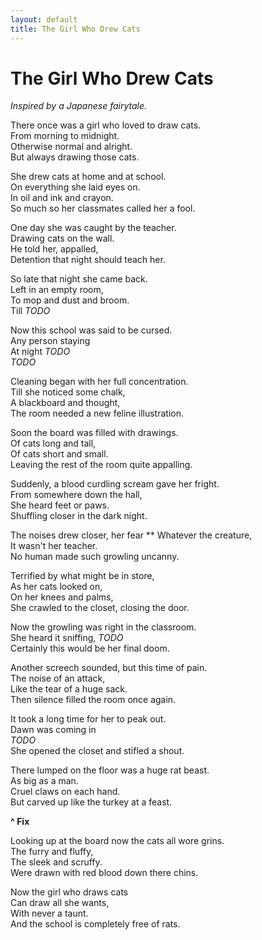 ```yaml
---
layout: default
title: The Girl Who Drew Cats
---
```


# The Girl Who Drew Cats

_Inspired by a Japanese fairytale._

There once was a girl who loved to draw cats.  
From morning to midnight.  
Otherwise normal and alright.  
But always drawing those cats.

She drew cats at home and at school.  
On everything she laid eyes on.  
In oil and ink and crayon.  
So much so her classmates called her a fool.

One day she was caught by the teacher.  
Drawing cats on the wall.  
He told her, appalled,  
Detention that night should teach her.

So late that night she came back.  
Left in an empty room,  
To mop and dust and broom.  
Till *TODO*

Now this school was said to be cursed.  
Any person staying  
At night *TODO*  
*TODO*

Cleaning began with her full concentration.  
Till she noticed some chalk,  
A blackboard and thought,  
The room needed a new feline illustration.

Soon the board was filled with drawings.  
Of cats long and tall,  
Of cats short and small.  
Leaving the rest of the room quite appalling.

Suddenly, a blood curdling scream gave her fright.  
From somewhere down the hall,  
She heard feet or paws.  
Shuffling closer in the dark night.

The noises drew closer, her fear **
Whatever the creature,  
It wasn't her teacher.  
No human made such growling uncanny.

Terrified by what might be in store,  
As her cats looked on,  
On her knees and palms,  
She crawled to the closet, closing the door.

Now the growling was right in the classroom.  
She heard it sniffing,
*TODO*  
Certainly this would be her final doom.

Another screech sounded, but this time of pain.  
The noise of an attack,  
Like the tear of a huge sack.  
Then silence filled the room once again.

It took a long time for her to peak out.  
Dawn was coming in  
*TODO*  
She opened the closet and stifled a shout.  

There lumped on the floor was a huge rat beast.  
As big as a man.  
Cruel claws on each hand.  
But carved up like the turkey at a feast.

**^ Fix**

Looking up at the board now the cats all wore grins.  
The furry and fluffy,  
The sleek and scruffy.  
Were drawn with red blood down there chins.

Now the girl who draws cats  
Can draw all she wants,  
With never a taunt.  
And the school is completely free of rats.
